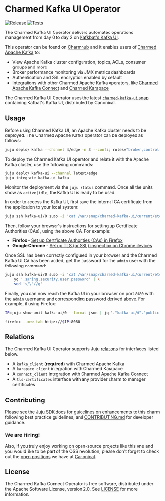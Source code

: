 # Charmed Kafka UI Operator

[![Release](https://github.com/canonical/kafka-ui-operator/actions/workflows/release.yaml/badge.svg)](https://github.com/canonical/kafka-ui-operator/actions/workflows/release.yaml)
[![Tests](https://github.com/canonical/kafka-ui-operator/actions/workflows/ci.yaml/badge.svg?branch=main)](https://github.com/canonical/kafka-ui-operator/actions/workflows/ci.yaml?query=branch%3Amain)

The Charmed Kafka UI Operator delivers automated operations management from day 0 to day 2 on [Kafkbat's Kafka UI](https://github.com/kafbat/kafka-ui).

This operator can be found on [Charmhub](https://charmhub.io/kafka-ui) and it enables users of [Charmed Apache Kafka](https://charmhub.io/kafka) to:

- View Apache Kafka cluster configuration, topics, ACLs, consumer groups and more
- Broker performance monitoring via JMX metrics dashboards
- Authentication and SSL encryption enabled by default
- Integrations with other Charmed Apache Kafka operators, like [Charmed Apache Kafka Connect](https://charmhub.io/kafka-connect) and [Charmed Karapace](https://charmhub.io/karapace)

The Charmed Kafka UI Operator uses the latest [`charmed-kafka-ui` snap](https://github.com/canonical/charmed-kafka-ui-snap) containing Kafbat's Kafka UI, distributed by Canonical.

## Usage

Before using Charmed Kafka UI, an Apache Kafka cluster needs to be deployed. The Charmed Apache Kafka operator can be deployed as follows:

```bash
juju deploy kafka --channel 4/edge -n 3 --config roles="broker,controller"
```

To deploy the Charmed Kafka UI operator and relate it with the Apache Kafka cluster, use the following commands:

```bash
juju deploy kafka-ui --channel latest/edge
juju integrate kafka-ui kafka
```

Monitor the deployment via the `juju status` command. Once all the units show as `active|idle`, the Kafka UI is ready to be used.

In order to access the Kafka UI, first save the internal CA certificate from the application to your local system:

```bash
juju ssh kafka-ui/0 sudo -i 'cat /var/snap/charmed-kafka-ui/current/etc/kafka-ui/ca.pem' 2>/dev/null > /tmp/ca.pem
```

Then, follow your browser's instructions for setting up Certificate Authorities (CAs), using the above CA. For example:
- **Firefox** - [Set up Certificate Authorities (CAs) in Firefox](https://support.mozilla.org/en-US/kb/setting-certificate-authorities-firefox)
- **Google Chrome** - [Set up TLS (or SSL) inspection on Chrome devices](https://support.google.com/chrome/a/answer/3505249?hl=en)

Once SSL has been correctly configured in your browser and the Charmed Kafka UI CA has been added, get the password for the `admin` user with the following command:

```bash
juju ssh kafka-ui/0 sudo -i 'cat /var/snap/charmed-kafka-ui/current/etc/kafka-ui/application-local.yml' 2>/dev/null | \
    yq '.spring.security.user.password' | \
    sed 's/\"//g'
```

Finally, you can now reach the Kafka UI in your browser on port `8080` with the `admin` username and corresponding password derived above. For example, if using Firefox:

```bash
IP=juju show-unit kafka-ui/0 --format json | jq '."kafka-ui/0"."public-address"'

firefox --new-tab https://$IP:8080
```

## Relations

The Charmed Kafka UI Operator supports Juju [relations](https://documentation.ubuntu.com/juju/latest/reference/relation/) for interfaces listed below.

- A `kafka_client` (**required**) with Charmed Apache Kafka
- A `karapace_client` integration with Charmed Karapace
- A `connect_client` integration with Charmed Apache Kafka Connect
- A `tls-certificates` interface with any provider charm to manager certificates

## Contributing

Please see the [Juju SDK docs](https://juju.is/docs/sdk) for guidelines on enhancements to this charm following best practice guidelines, and [CONTRIBUTING.md](https://github.com/canonical/kafka-connect-operator/blob/main/CONTRIBUTING.md) for developer guidance.

### We are Hiring!

Also, if you truly enjoy working on open-source projects like this one and you would like to be part of the OSS revolution, please don't forget to check out the [open positions](https://canonical.com/careers/all) we have at [Canonical](https://canonical.com/). 

## License

The Charmed Kafka Connect Operator is free software, distributed under the Apache Software License, version 2.0. See [LICENSE](https://github.com/canonical/kafka-connect-operator/blob/main/LICENSE) for more information.

